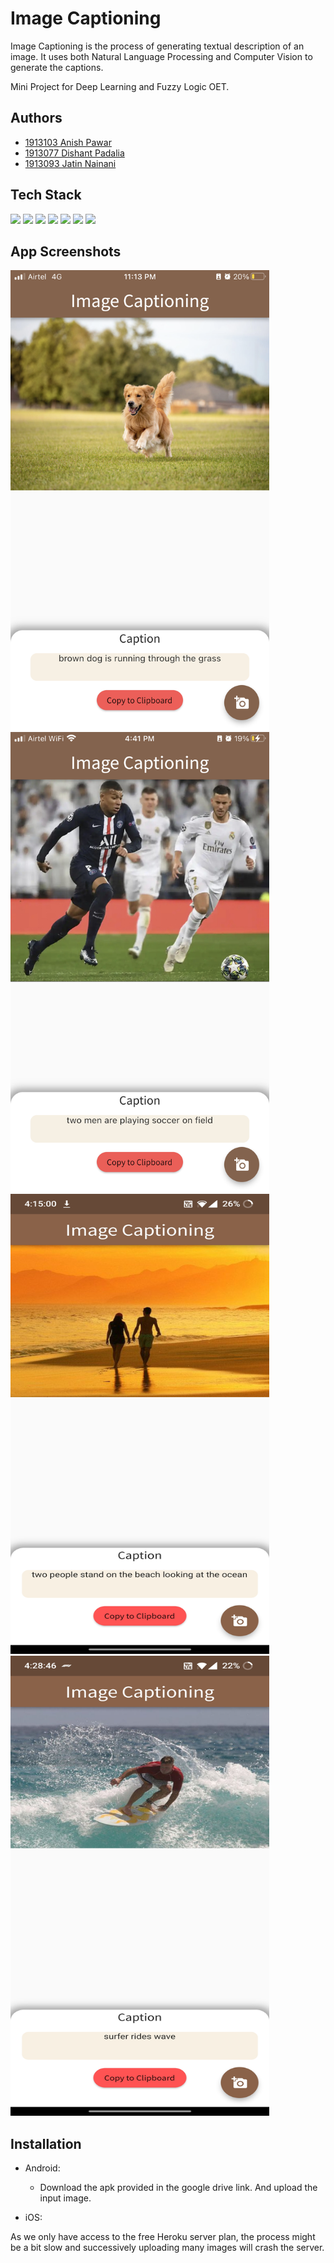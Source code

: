 # Image Captioning

Image Captioning is the process of generating textual description of an image. It uses both Natural Language Processing and Computer Vision to generate the captions. 

Mini Project for Deep Learning and Fuzzy Logic OET.

## Authors

- [1913103 Anish Pawar](https://github.com/AnishPawar)
- [1913077 Dishant Padalia](https://github.com/dishant26)
- [1913093 Jatin Nainani](https://github.com/NainaniJatinZ) 

## Tech Stack 

[![](https://img.shields.io/badge/Made_with-Python-red?style=for-the-badge&logo=python)](https://www.python.org/)
[![](https://img.shields.io/badge/Made_with-TensorFlow-red?style=for-the-badge&logo=TensorFlow)](https://www.tensorflow.org/)
[![](https://img.shields.io/badge/Made_with-Keras-red?style=for-the-badge&logo=Keras)](https://www.keras.io/)
[![](https://img.shields.io/badge/Made_with-Flask-red?style=for-the-badge&logo=Flask)](https://flask.palletsprojects.com/en/2.0.x/)
[![](https://img.shields.io/badge/Made_with-NLTK-red?style=for-the-badge&logo=NTLK)](https://www.nltk.org/)
[![](https://img.shields.io/badge/Made_with-Heroku-red?style=for-the-badge&logo=heroku)](https://www.heroku.com/)
[![](https://img.shields.io/badge/Made_with-Flutter-red?style=for-the-badge&logo=flutter)](https://flutter.dev/)




## App Screenshots 


<img src="Assets\cap1.PNG" width=414px height=736px/>
<img src="Assets\cap2.jpeg" width=414px height=736px/>
<img src="Assets\cap3.jpg" width=414px height=736px/>
<img src="Assets\cap4.jpg" width=414px height=736px/>



## Installation

- Android:
    - Download the apk provided in the google drive link. And upload the input image. 


- iOS:

As we only have access to the free Heroku server plan, the process might be a bit slow and successively uploading many images will crash the server. 